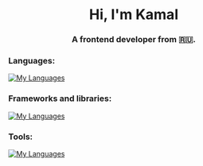 <h1 align="center">Hi, I'm Kamal</h1>
<h3 align="center">A frontend developer from 🇷🇺.</h3>

<h3 align="left">Languages:</h3>

[![My Languages](https://skillicons.dev/icons?i=js,css,html)](https://skillicons.dev)

<h3 align="left">Frameworks and libraries:</h3>

[![My Languages](https://skillicons.dev/icons?i=react,bootstrap,vue,jquery,sass,typescript)](https://skillicons.dev)

<h3 align="left">Tools:</h3>

[![My Languages](https://skillicons.dev/icons?i=git,github,babel,figma)](https://skillicons.dev)